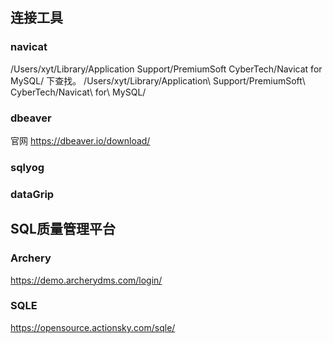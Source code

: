 
## 连接工具
### navicat
/Users/xyt/Library/Application Support/PremiumSoft CyberTech/Navicat for MySQL/ 下查找。
/Users/xyt/Library/Application\ Support/PremiumSoft\ CyberTech/Navicat\ for\ MySQL/


### dbeaver
官网
<https://dbeaver.io/download/>

### sqlyog

### dataGrip


## SQL质量管理平台
### Archery
https://demo.archerydms.com/login/

### SQLE
https://opensource.actionsky.com/sqle/

